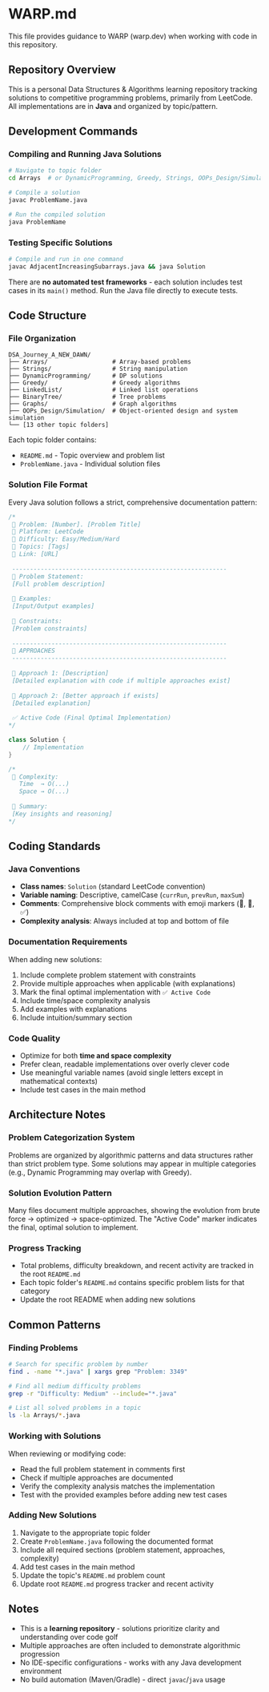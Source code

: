 # WARP.md

This file provides guidance to WARP (warp.dev) when working with code in this repository.

## Repository Overview

This is a personal Data Structures & Algorithms learning repository tracking solutions to competitive programming problems, primarily from LeetCode. All implementations are in **Java** and organized by topic/pattern.

## Development Commands

### Compiling and Running Java Solutions

```bash
# Navigate to topic folder
cd Arrays  # or DynamicProgramming, Greedy, Strings, OOPs_Design/Simulation, etc.

# Compile a solution
javac ProblemName.java

# Run the compiled solution
java ProblemName
```

### Testing Specific Solutions

```bash
# Compile and run in one command
javac AdjacentIncreasingSubarrays.java && java Solution
```

There are **no automated test frameworks** - each solution includes test cases in its `main()` method. Run the Java file directly to execute tests.

## Code Structure

### File Organization

```
DSA_Journey_A_NEW_DAWN/
├── Arrays/                  # Array-based problems
├── Strings/                 # String manipulation
├── DynamicProgramming/      # DP solutions
├── Greedy/                  # Greedy algorithms
├── LinkedList/              # Linked list operations
├── BinaryTree/              # Tree problems
├── Graphs/                  # Graph algorithms
├── OOPs_Design/Simulation/  # Object-oriented design and system simulation
└── [13 other topic folders]
```

Each topic folder contains:
- `README.md` - Topic overview and problem list
- `ProblemName.java` - Individual solution files

### Solution File Format

Every Java solution follows a strict, comprehensive documentation pattern:

```java
/*
 🔹 Problem: [Number]. [Problem Title]
 🔹 Platform: LeetCode
 🔹 Difficulty: Easy/Medium/Hard
 🔹 Topics: [Tags]
 🔹 Link: [URL]
 
 ------------------------------------------------------------
 🔸 Problem Statement:
 [Full problem description]
 
 🔸 Examples:
 [Input/Output examples]
 
 🔸 Constraints:
 [Problem constraints]
 
 ------------------------------------------------------------
 🔹 APPROACHES
 ------------------------------------------------------------
 
 🔸 Approach 1: [Description]
 [Detailed explanation with code if multiple approaches exist]
 
 🔸 Approach 2: [Better approach if exists]
 [Detailed explanation]
 
 ✅ Active Code (Final Optimal Implementation)
*/

class Solution {
    // Implementation
}

/*
 🔹 Complexity:
   Time  → O(...)
   Space → O(...)
   
 🔹 Summary:
 [Key insights and reasoning]
*/
```

## Coding Standards

### Java Conventions
- **Class names**: `Solution` (standard LeetCode convention)
- **Variable naming**: Descriptive, camelCase (`currRun`, `prevRun`, `maxSum`)
- **Comments**: Comprehensive block comments with emoji markers (🔹, 🔸, ✅)
- **Complexity analysis**: Always included at top and bottom of file

### Documentation Requirements
When adding new solutions:
1. Include complete problem statement with constraints
2. Provide multiple approaches when applicable (with explanations)
3. Mark the final optimal implementation with `✅ Active Code`
4. Include time/space complexity analysis
5. Add examples with explanations
6. Include intuition/summary section

### Code Quality
- Optimize for both **time and space complexity**
- Prefer clean, readable implementations over overly clever code
- Use meaningful variable names (avoid single letters except in mathematical contexts)
- Include test cases in the main method

## Architecture Notes

### Problem Categorization System
Problems are organized by algorithmic patterns and data structures rather than strict problem type. Some solutions may appear in multiple categories (e.g., Dynamic Programming may overlap with Greedy).

### Solution Evolution Pattern
Many files document multiple approaches, showing the evolution from brute force → optimized → space-optimized. The "Active Code" marker indicates the final, optimal solution to implement.

### Progress Tracking
- Total problems, difficulty breakdown, and recent activity are tracked in the root `README.md`
- Each topic folder's `README.md` contains specific problem lists for that category
- Update the root README when adding new solutions

## Common Patterns

### Finding Problems
```bash
# Search for specific problem by number
find . -name "*.java" | xargs grep "Problem: 3349"

# Find all medium difficulty problems
grep -r "Difficulty: Medium" --include="*.java"

# List all solved problems in a topic
ls -la Arrays/*.java
```

### Working with Solutions

When reviewing or modifying code:
- Read the full problem statement in comments first
- Check if multiple approaches are documented
- Verify the complexity analysis matches the implementation
- Test with the provided examples before adding new test cases

### Adding New Solutions

1. Navigate to the appropriate topic folder
2. Create `ProblemName.java` following the documented format
3. Include all required sections (problem statement, approaches, complexity)
4. Add test cases in the main method
5. Update the topic's `README.md` problem count
6. Update root `README.md` progress tracker and recent activity

## Notes

- This is a **learning repository** - solutions prioritize clarity and understanding over code golf
- Multiple approaches are often included to demonstrate algorithmic progression
- No IDE-specific configurations - works with any Java development environment
- No build automation (Maven/Gradle) - direct `javac`/`java` usage
